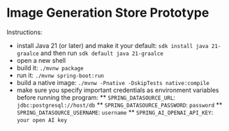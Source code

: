 # Image Generation Store Prototype 

Instructions: 

* install Java 21 (or later) and make it your default: `sdk install java 21-graalce` and then run `sdk default java 21-graalce`
* open a new shell 
* build it: `./mvnw package`
* run it: `./mvnw spring-boot:run`
* build a native image: `./mvnw -Pnative -DskipTests native:compile`
* make sure you specify important credentials as environment variables before running the program:
  ** `SPRING_DATASOURCE_URL`: `jdbc:postgresql://host/db`
  ** `SPRING_DATASOURCE_PASSWORD`: `password`
  ** `SPRING_DATASOURCE_USERNAME`: `username`
  ** `SPRING_AI_OPENAI_API_KEY`: `your open AI key`


  
